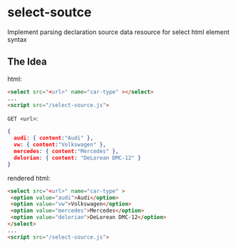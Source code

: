 select-soutce
=============

Implement parsing declaration source data resource for select html element syntax

## The Idea

html:
```html
<select src="<url>" name="car-type" ></select>
...
<script src="/select-source.js">
```

`GET <url>`:
```json
{
  audi: { content:"Audi" },
  vw: { content:"Volkswagen" },
  mercedes: { content:"Mercedes" },
  delorian: { content: "DeLorean DMC-12" }
}
```

rendered html:
```html
<select src="<url>" name="car-type" >
 <option value="audi">Audi</option>
 <option value="vw">Volkswagen</option>
 <option value="mercedes">Mercedes</option>
 <option value="delorian">DeLorean DMC-12</option>
</select>
...
<script src="/select-source.js">
```
